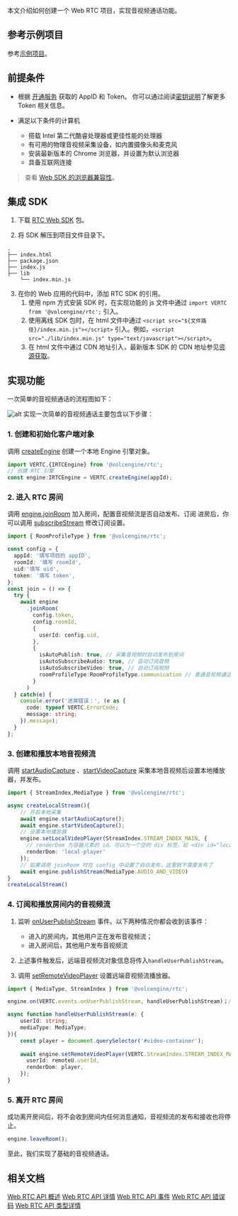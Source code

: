 本文介绍如何创建一个 Web RTC 项目，实现音视频通话功能。

## 参考示例项目

参考[示例项目](77374)。

## 前提条件

- 根据 [开通服务](69865) 获取的 AppID 和 Token。
	你可以通过阅读[密钥说明](70121)了解更多 Token 相关信息。

- 满足以下条件的计算机
	
	- 搭载 Intel 第二代酷睿处理器或更佳性能的处理器
	- 有可用的物理音视频采集设备，如内置摄像头和麦克风
	- 安装最新版本的 Chrome 浏览器，并设置为默认浏览器
  - 具备互联网连接
		

> 查看 [Web SDK 的浏览器兼容性](111854)。

## 集成 SDK
1. 下载 [RTC Web SDK](75707) 包。

2. 将 SDK 解压到项目文件目录下。

```
.
├── index.html
├── package.json
├── index.js
├── lib
    └── index.min.js
```

3. 在你的 Web 应用的代码中，添加 RTC SDK 的引用。
	1. 使用 npm 方式安装 SDK 时，在实现功能的 js 文件中通过 `import VERTC from '@volcengine/rtc';` 引入。
	2. 使用离线 SDK 包时，在 html 文件中通过 `<script src="${文件路径}/index.min.js"></script>` 引入。例如，`<script src="./lib/index.min.js" type="text/javascript"></script>`。
	3. 在 html 文件中通过 CDN 地址引入，最新版本 SDK 的 CDN 地址参见[资源获取](75707.md#下载-sdk)。

## 实现功能

一次简单的音视频通话的流程图如下：

![alt](https://portal.volccdn.com/obj/volcfe/cloud-universal-doc/upload_4882de3de6ad269086b1bc943ddbc03d.png)
实现一次简单的音视频通话主要包含以下步骤：

### 1. 创建和初始化客户端对象

调用 [createEngine](Web-api.md#createengine) 创建一个本地 Engine 引擎对象。

```typescript
import VERTC,{IRTCEngine} from '@volcengine/rtc';
// 创建 RTC 引擎
const engine:IRTCEngine = VERTC.createEngine(appId);
```

### 2. 进入 RTC 房间

调用 [engine.joinRoom](Web-api.md#joinroom) 加入房间，配置音视频流是否自动发布、订阅
进房后，你可以调用 [subscribeStream](Web-api.md#subscribestream) 修改订阅设置。
	

```typescript
import { RoomProfileType } from '@volcengine/rtc';

const config = {
  appId: '填写项目的 appID',
  roomId: '填写 roomId',
  uid:'填写 uid',
  token: '填写 token',
};
const join = () => {
  try {
    await engine
      .joinRoom(
        config.token,
        config.roomId,
        {
          userId: config.uid,
        },
        {
          isAutoPublish: true, // 采集音视频时自动发布到房间
          isAutoSubscribeAudio: true, // 自动订阅音频
          isAutoSubscribeVideo: true, // 自动订阅视频
          roomProfileType:RoomProfileType.communication // 普通音视频通话模式，例如，语音聊天室
        }
      )
  } catch(e) {
    console.error('进房错误：', (e as {
      code: typeof VERTC.ErrorCode;
      message: string;
    }).message);
  }
};
```

### 3. 创建和播放本地音视频流

调用 [startAudioCapture](Web-api.md#startaudiocapture) 、[startVideoCapture](Web-api.md#startvideocapture) 采集本地音视频后设置本地播放器，并发布。
	

```typescript
import { StreamIndex,MediaType } from '@volcengine/rtc';

async createLocalStream(){
    // 开启本地采集
    await engine.startAudioCapture();
    await engine.startVideoCapture();
    // 设置本地播放器
    engine.setLocalVideoPlayer(StreamIndex.STREAM_INDEX_MAIN, {
      // renderDom 为容器元素的 id。可以为一个空的 div 标签，如 <div id="local-player"></div>
      renderDom: 'local-player'
    });
    // 如果调用 joinRoom 时在 config 中设置了自动发布，这里就不需要发布了
    await engine.publishStream(MediaType.AUDIO_AND_VIDEO)
}
createLocalStream()
```

### 4. 订阅和播放房间内的音视频流

1. 监听 [onUserPublishStream](Web-event.md#onuserpublishstream) 事件。以下两种情况你都会收到该事件：

	- 进入的房间内，其他用户正在发布音视频流；
	- 进入房间后，其他用户发布音视频流
		

2. 上述事件触发后，远端音视频流对象信息将传入`handleUserPublishStream`。
	

3. 调用 [setRemoteVideoPlayer](Web-api.md#setremotevideoplayer) 设置远端音视频流播放器。
	

```typescript
import { MediaType, StreamIndex } from '@volcengine/rtc';

engine.on(VERTC.events.onUserPublishStream, handleUserPublishStream)；// 收到 VERTC.events.onUserPublishStream 事件后进行相应处理

async function handleUserPublishStream(e: {
    userId: string;
    mediaType: MediaType;
}){
    const player = document.querySelector('#video-container');
    
    await engine.setRemoteVideoPlayer(VERTC.StreamIndex.STREAM_INDEX_MAIN, {
      userId: remoteU.userId,
      renderDom: player,
    });
}
```

### 5. 离开 RTC 房间

成功离开房间后，将不会收到房间内任何消息通知，音视频流的发布和接收也将停止。

```typescript
engine.leaveRoom();
```
至此，我们实现了基础的音视频通话。

## 相关文档

[Web RTC API 概述](Web-overview)
[Web RTC API 详情](Web-api)
[Web RTC API 事件](Web-event)
[Web RTC API 错误码](Web-errorcode)
[Web RTC API 类型详情](Web-keytype)